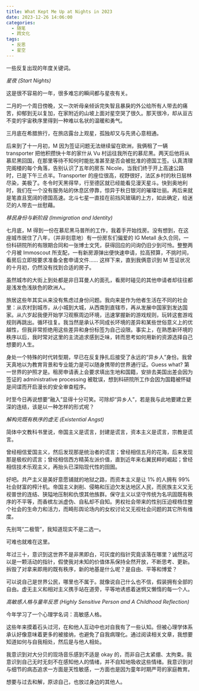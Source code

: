```yaml
---
title: What Kept Me Up at Nights in 2023
date: 2023-12-26 14:06:00
categories:
  - 随笔
  - 跨文化
tags:
  - 反思
  - 星空
---
```

一些反复出现的年度关键词。


*星夜 (Start Nights)*

这是很不容易的一年，很多难忘的瞬间都与星夜有关。

二月的一个周日傍晚，又一次听母亲倾诉完失智且暴戾的外公给所有人带去的痛苦，抑郁到无以复加，在家附近的山坡上面对星空哭了很久。那天很冷，却从亘古不变的宇宙秩序里得到一种难以名状的温暖和勇气。

三月底在希腊旅行，在旅店露台上观星，孤独却又与先贤心意相通。

后来到了十一月初，M 因为签证问题无法继续留在欧洲，我俩租了一辆 transporter 把他积攒快十年的家什从 Vu 村运往我所在的慕尼黑。两天后他将从慕尼黑回国，在那里等待不知何时能批准甚至是否会被批准的德国工签。认真清理完阁楼的每个角落，告别认识了五年的房东 Nicole，当我们终于开上高速公路时，已是下午三点半。Transporter 的座位很高，视野很好，法区乡村的秋日层林尽染，美极了。冬令时天黑得早，行至德区就已经能看见漫天星斗。快到奥地利时，我们在一个没有服务站的休息区停靠，惊异于秋日银河的璀璨壮丽。再后来就是笔直且宽阔的德国高速。北斗七星一直挂在前挡风玻璃的上方，如此确定，给迷茫的人带去一丝慰藉。


*移民身份与新阶段 (Immigration and Identity)*

七月底，M 得到一份在慕尼黑马普所的工作，我着手开始找房。没有想到，在这座城市居住了八年，（并非刻意地）有一份房东们偏爱的 IG Metall 永久合同，一份科研院所的有限期合同和一张博士文凭，获得回应的问询仍旧少到可怜。整整两个月被 Immoscout 所支配，一有新房源弹出便快速申请，拉高预算，不挑时间，看房后立即按要求准备全套申请文件…… 这样下来，直到我俩意识到 M 签证状况的十月初，仍然没有找到合适的房子。

虽然城市的大街上到处都是非日耳曼人的面孔，看房时碰见的其他申请者却往往都是浅发色浅肤色的欧洲人。

旅居这些年其实从来没有焦虑过身份问题。我向来是作为他者生活在不同的社会里：从农村到城市，从小城到大城，从西南到直辖市，再从发展中国家到发达国家。从六岁起我便开始学习观察周边环境，迅速掌握新的游戏规则，玩转这套游戏规则再跳出。循环往复。我当然是承认不同成长环境的差异和某些世俗意义上的优越性，但我非常拒绝用这些差异和身份标签为自己设限。事实上，在熟悉新环境的秩序以后，我时常对这里的主流追求感到乏味，转而思考如何用新的资源选择自己想要的人生。

身处一个特殊的时代转型期，早已在反复挣扎后接受了永远的“异乡人”身份。我曾天真地以为教育背景和专业能力是可以随身携带的世界通行证。Guess what? 第一世界的护照才是。租房申请表上会要求填出生地和国籍，安排去美国出差会因为签证的 administrative processing 被耽误，想到科研院所工作会因为国籍被怀疑是间谍而开启漫长的安全审查程序。

时至今日再说想要“融入”显得十分可笑。可除却“异乡人”，若是我与此地要建立更深的连结，该是以一种怎样的形式呢？


*解构完既有秩序的虚无 (Existential Angst)*

简体中文教科书里说，帝国主义是谎言，封建是谎言，资本主义是谎言，宗教是谎言。

曾经相信爱国主义，然后发现那是统治者的谎言；曾经相信五月的花海，后来发现那是极权的谎言；曾经相信西方精英左派价值，直到近年来右翼民粹的崛起；曾经相信技术乐观主义，再抬头已深陷现代性的囹圄。

好吧。共产主义是美好意愿铺就的地狱之路，而资本主义是让 1% 的人拥有 99% 社会财富的榨汁机。帝国主义剥削、侵略和压迫欠发达地区人民，而民族主义又无视普世的连结、狭隘地压制和仇恨其他族群。保守主义以坚守传统为名巩固既有秩序的不平等，而香槟左派虚伪、自私却不自知。男权社会带来的性别压迫桎梏住整个社会的生命力和活力，而畸形舆论场内的女权讨论又无视社会问题的其它所有维度。

先别骂“二极管”，我知道现实不是二选一。

可难也就难在这里。

年过三十，意识到这世界不是非黑即白，可灰度的指针究竟该落在哪里？诚然这可以是一颗活动的指针，假使我对未知的价值体系保持全然开放，不断思考、更新。拆毁了对拿来即用的既有秩序，新的地基是什么呢？是自由、平等和博爱？

可以说自己是世界公民，哪里也不属于。就像说自己什么也不信，假装拥有全部的自由。虚无主义和相对主义携手站在道旁，平等地诱惑着迷惘又懒惰的每一个人。


*高敏感人格与童年反思 (Highly Sensitive Person and A Childhood Reflection)*

今年学习了一个心理学名词：高敏感人格。

这些年来摸着石头过河，在和他人互动中也对自我有了一些认知。但被心理学体系承认好像意味着更多的被接纳，也避免了自我病理化。通过阅读相关文章，我想要知道如何与自我相处，然后是与他人相处。

我意识到对大分贝的现场音乐感到不适是 okay 的，而非自己太紧绷、太拘束。我意识到自己无时无刻不在感知他人的情绪，并不自知地吸收这些情绪。我意识到对与细节的病态追求一方面是天性敏感，一方面也是因为童年时期严苛的家庭教育。

想要与过去和解，原谅自己，也放过身边的其他人。
